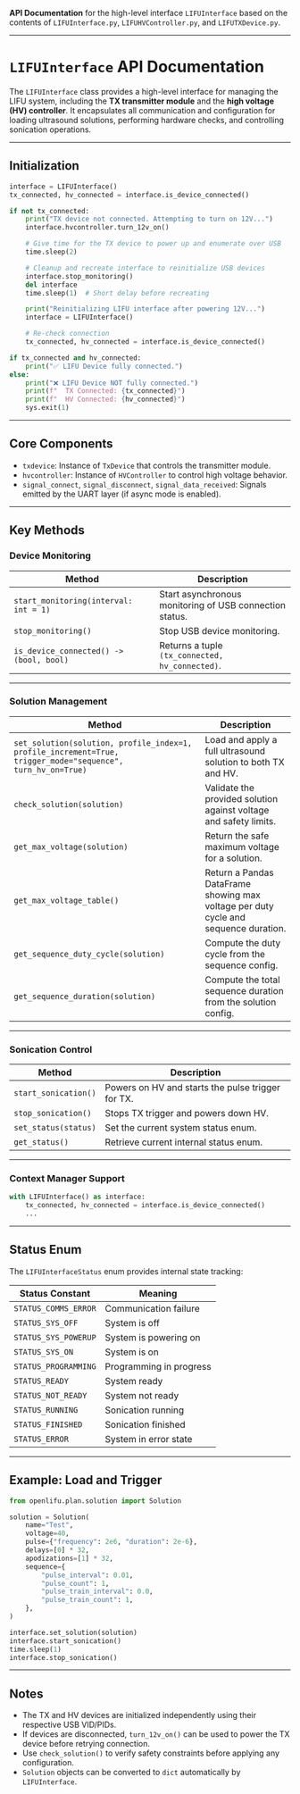 **API Documentation** for the high-level interface
`LIFUInterface` based on the contents of `LIFUInterface.py`,
`LIFUHVController.py`, and `LIFUTXDevice.py`.

---

# `LIFUInterface` API Documentation

The `LIFUInterface` class provides a high-level interface for managing the LIFU
system, including the **TX transmitter module** and the **high voltage (HV)
controller**. It encapsulates all communication and configuration for loading
ultrasound solutions, performing hardware checks, and controlling sonication
operations.

---

## Initialization

```python
interface = LIFUInterface()
tx_connected, hv_connected = interface.is_device_connected()

if not tx_connected:
    print("TX device not connected. Attempting to turn on 12V...")
    interface.hvcontroller.turn_12v_on()

    # Give time for the TX device to power up and enumerate over USB
    time.sleep(2)

    # Cleanup and recreate interface to reinitialize USB devices
    interface.stop_monitoring()
    del interface
    time.sleep(1)  # Short delay before recreating

    print("Reinitializing LIFU interface after powering 12V...")
    interface = LIFUInterface()

    # Re-check connection
    tx_connected, hv_connected = interface.is_device_connected()

if tx_connected and hv_connected:
    print("✅ LIFU Device fully connected.")
else:
    print("❌ LIFU Device NOT fully connected.")
    print(f"  TX Connected: {tx_connected}")
    print(f"  HV Connected: {hv_connected}")
    sys.exit(1)
```

---

## Core Components

- `txdevice`: Instance of `TxDevice` that controls the transmitter module.
- `hvcontroller`: Instance of `HVController` to control high voltage behavior.
- `signal_connect`, `signal_disconnect`, `signal_data_received`: Signals emitted
  by the UART layer (if async mode is enabled).

---

## Key Methods

### Device Monitoring

| Method                                  | Description                                             |
| --------------------------------------- | ------------------------------------------------------- |
| `start_monitoring(interval: int = 1)`   | Start asynchronous monitoring of USB connection status. |
| `stop_monitoring()`                     | Stop USB device monitoring.                             |
| `is_device_connected() -> (bool, bool)` | Returns a tuple `(tx_connected, hv_connected)`.         |

---

### Solution Management

| Method                                                                                                      | Description                                                                         |
| ----------------------------------------------------------------------------------------------------------- | ----------------------------------------------------------------------------------- |
| `set_solution(solution, profile_index=1, profile_increment=True, trigger_mode="sequence", turn_hv_on=True)` | Load and apply a full ultrasound solution to both TX and HV.                        |
| `check_solution(solution)`                                                                                  | Validate the provided solution against voltage and safety limits.                   |
| `get_max_voltage(solution)`                                                                                 | Return the safe maximum voltage for a solution.                                     |
| `get_max_voltage_table()`                                                                                   | Return a Pandas DataFrame showing max voltage per duty cycle and sequence duration. |
| `get_sequence_duty_cycle(solution)`                                                                         | Compute the duty cycle from the sequence config.                                    |
| `get_sequence_duration(solution)`                                                                           | Compute the total sequence duration from the solution config.                       |

---

### Sonication Control

| Method               | Description                                       |
| -------------------- | ------------------------------------------------- |
| `start_sonication()` | Powers on HV and starts the pulse trigger for TX. |
| `stop_sonication()`  | Stops TX trigger and powers down HV.              |
| `set_status(status)` | Set the current system status enum.               |
| `get_status()`       | Retrieve current internal status enum.            |

---

### Context Manager Support

```python
with LIFUInterface() as interface:
    tx_connected, hv_connected = interface.is_device_connected()
    ...
```

---

## Status Enum

The `LIFUInterfaceStatus` enum provides internal state tracking:

| Status Constant      | Meaning                 |
| -------------------- | ----------------------- |
| `STATUS_COMMS_ERROR` | Communication failure   |
| `STATUS_SYS_OFF`     | System is off           |
| `STATUS_SYS_POWERUP` | System is powering on   |
| `STATUS_SYS_ON`      | System is on            |
| `STATUS_PROGRAMMING` | Programming in progress |
| `STATUS_READY`       | System ready            |
| `STATUS_NOT_READY`   | System not ready        |
| `STATUS_RUNNING`     | Sonication running      |
| `STATUS_FINISHED`    | Sonication finished     |
| `STATUS_ERROR`       | System in error state   |

---

## Example: Load and Trigger

```python
from openlifu.plan.solution import Solution

solution = Solution(
    name="Test",
    voltage=40,
    pulse={"frequency": 2e6, "duration": 2e-6},
    delays=[0] * 32,
    apodizations=[1] * 32,
    sequence={
        "pulse_interval": 0.01,
        "pulse_count": 1,
        "pulse_train_interval": 0.0,
        "pulse_train_count": 1,
    },
)

interface.set_solution(solution)
interface.start_sonication()
time.sleep(1)
interface.stop_sonication()
```

---

## Notes

- The TX and HV devices are initialized independently using their respective USB
  VID/PIDs.
- If devices are disconnected, `turn_12v_on()` can be used to power the TX
  device before retrying connection.
- Use `check_solution()` to verify safety constraints before applying any
  configuration.
- `Solution` objects can be converted to `dict` automatically by
  `LIFUInterface`.
